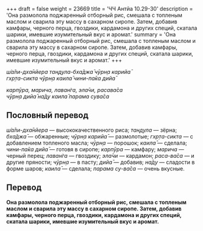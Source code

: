 +++
draft = false
weight = 23669
title = 'ЧЧ Антйа 10.29-30'
description = 'Она размолола поджаренный отборный рис, смешала с топленым маслом и сварила эту массу в сахарном сиропе. Затем, добавив камфары, черного перца, гвоздики, кардамона и других специй, скатала шарики, имевшие изумительный вкус и аромат.'
summary = 'Она размолола поджаренный отборный рис, смешала с топленым маслом и сварила эту массу в сахарном сиропе. Затем, добавив камфары, черного перца, гвоздики, кардамона и других специй, скатала шарики, имевшие изумительный вкус и аромат.'
+++

_ш́а̄ли-дха̄нйера тан̣д̣ула-бха̄джа̄ чӯрн̣а карийа̄  
гхр̣та-сикта чӯрн̣а каила̄ чини-па̄ка дийа̄_

_карпӯра, марича, лаван̇га, эла̄чи, расава̄са  
чӯрн̣а дийа̄ на̄д̣у каила̄ парама сува̄са_

## Пословный перевод

_ш́а̄ли_\-_дха̄нйера_ — высококачественного риса; _тан̣д̣ула_ — зёрна; _бха̄джа̄_ — обжаренные; _чӯрн̣а_ _карийа̄_ — размолотые; _гхр̣та_\-_сикта_ — с добавлением топленого масла; _чӯрн̣а_ — порошок; _каила̄_ — сделала; _чини_\-_па̄ка_ _дийа̄_ — готовя в сиропе; _карпӯра_ — камфару; _марича_ — черный перец; _лаван̇га_ — гвоздику; _эла̄чи_ — кардамон; _раса_\-_ва̄са_ — и другие пряности; _чӯрн̣а_ — в пасту; _дийа̄_ — добавив; _на̄д̣у_ — сладости в форме шаров; _каила̄_ — сделала; _парама_ _су_\-_ва̄са_ — очень вкусные.

## Перевод

**Она размолола поджаренный отборный рис, смешала с топленым маслом и сварила эту массу в сахарном сиропе. Затем, добавив камфары, черного перца, гвоздики, кардамона и других специй, скатала шарики, имевшие изумительный вкус и аромат.**
